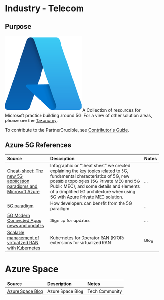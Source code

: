# Industry - Telecom

## Purpose

![Azure Infrastructure](./Library/Azure-Logo.png)
A Collection of resources for Microsoft practice building around 5G. For a view of other solution areas, please see the [Taxonomy](./Taxonomy).

To contribute to the PartnerCrucible, see [Contributor's Guide](ContributorsGuide).

## Azure 5G References

Source | Description | Notes
:----- | :---------- | :-----
[Cheat-sheet: The new 5G application paradigms and Microsoft Azure](https://techcommunity.microsoft.com/gxcuf89792/attachments/gxcuf89792/AzureDevCommunityBlog/868.2/1/Cheat%20Sheet%20Infographic_11x17_v2.pdf) | Infographic or “cheat sheet” we created explaining the key topics related to 5G, fundamental characteristics of 5G, new possible topologies (5G Private MEC and 5G Public MEC), and some details and elements of a simplified 5G architecture when using 5G with Azure Private MEC solution. | ...
[5G paradigm](https://aka.ms/New5GParadigm)|How developers can benefit from the 5G paradigm|..
[5G Modern Connected Apps news and updates](https://aka.ms/ModernConnectedApps)| Sign up for updates| ...
[Scalable management of virtualized RAN with Kubernetes](https://azure.microsoft.com/en-us/blog/scalable-management-of-virtualized-ran-with-kubernetes/) | Kubernetes for Operator RAN (KfOR) extensions for virtualized RAN| Blog

# Azure Space

Source | Description | Notes
:----- | :---------- | :-----
[Azure Space Blog](https://techcommunity.microsoft.com/t5/azure-space-blog/bg-p/AzureSpaceBlog) | Azure Space Blog | Tech Community
